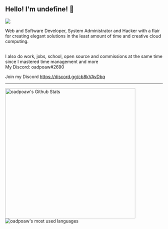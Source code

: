 ## Hello! I'm undefine! 👋
![](https://komarev.com/ghpvc/?username=oadpoaw&color=green)

Web and Software Developer, System Administrator and Hacker with a flair for creating elegant solutions in the least amount of time and creative cloud computing.
<br /> <br />

I also do work, jobs, school, open source and commissions at the same time since I mastered time management and more <br />
My Discord: oadpoaw#2690 <br />

Join my Discord https://discord.gg/cb8kVAvDbq <br />

---

<img align="left" alt="oadpoaw's Github Stats" src="https://github-readme-stats.vercel.app/api?username=oadpoaw&show_icons=true" width="416px"/>
<img align="center" alt="oadpoaw's most used languages" src="https://github-readme-stats.vercel.app/api/top-langs/?username=oadpoaw&langs_count=12&layout=compact" />
